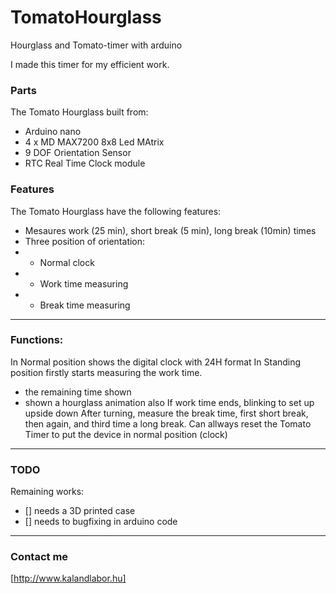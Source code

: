 # TomatoHourglass
Hourglass and Tomato-timer with arduino


I made this timer for my efficient work.

### Parts
The Tomato Hourglass built from:
* Arduino nano
* 4 x MD MAX7200 8x8 Led MAtrix
* 9 DOF Orientation Sensor
* RTC Real Time Clock module

### Features
The Tomato Hourglass have the following features:
* Mesaures work (25 min), short break (5 min), long break (10min) times
* Three position of orientation:
* * Normal clock 
* * Work time measuring
* * Break time measuring

-----
### Functions:
In Normal position shows the digital clock with 24H format
In Standing position firstly starts measuring the work time. 
* the remaining time shown
* shown a hourglass animation also
If work time ends, blinking to set up upside down
After turning, measure the break time, first short break, then again, and third time a long break.
Can allways reset the Tomato Timer to put the device in normal position (clock)

----
### TODO
Remaining works:
- [] needs a 3D printed case
- [] needs to bugfixing in arduino code

----
### Contact me
[http://www.kalandlabor.hu]
